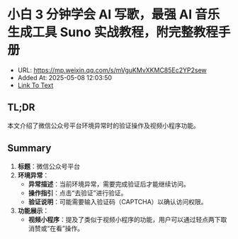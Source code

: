 # 小白 3 分钟学会 AI 写歌，最强 AI 音乐生成工具 Suno 实战教程，附完整教程手册
- URL: https://mp.weixin.qq.com/s/mVguKMvXKMC85Ec2YP2sew
- Added At: 2025-05-08 12:03:50
- [Link To Text](2025-05-08-小白-3-分钟学会-ai-写歌，最强-ai-音乐生成工具-suno-实战教程，附完整教程手册_raw.md)

## TL;DR
本文介绍了微信公众号平台环境异常时的验证操作及视频小程序功能。

## Summary
1. **标题**：微信公众号平台
2. **环境异常**：
   - **异常描述**：当前环境异常，需要完成验证后才能继续访问。
   - **操作指引**：点击“去验证”进行验证。
   - **验证说明**：可能需要输入验证码（CAPTCHA）以确认访问权限。
3. **功能展示**：
   - **视频小程序**：提及了类似于视频小程序的功能，用户可以通过轻点两下取消赞或“在看”操作。

